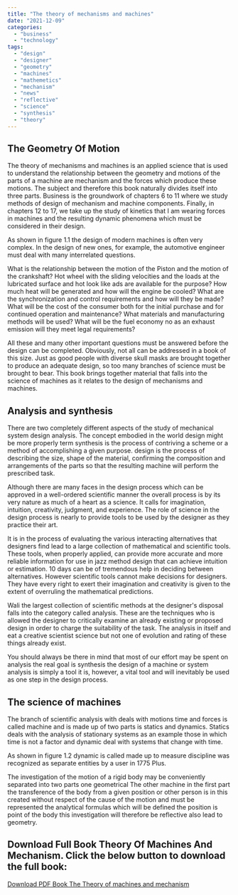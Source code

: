 ```yaml
---
title: "The theory of mechanisms and machines"
date: "2021-12-09"
categories: 
  - "business"
  - "technology"
tags: 
  - "design"
  - "designer"
  - "geometry"
  - "machines"
  - "mathemetics"
  - "mechanism"
  - "news"
  - "reflective"
  - "science"
  - "synthesis"
  - "theory"
---
```


## The **Geometry Of Motion**

The theory of mechanisms and machines is an applied science that is used to understand the relationship between the geometry and motions of the parts of a machine are mechanism and the forces which produce these motions. The subject and therefore this book naturally divides itself into three parts. Business is the groundwork of chapters 6 to 11 where we study methods of design of mechanism and machine components. Finally, in chapters 12 to 17, we take up the study of kinetics that I am wearing forces in machines and the resulting dynamic phenomena which must be considered in their design. 

As shown in figure 1.1 the design of modern machines is often very complex. In the design of new ones, for example, the automotive engineer must deal with many interrelated questions. 

What is the relationship between the motion of the Piston and the motion of the crankshaft? Hot wheel with the sliding velocities and the loads at the lubricated surface and hot look like ads are available for the purpose? How much heat will be generated and how will the engine be cooled? What are the synchronization and control requirements and how will they be made? What will be the cost of the consumer both for the initial purchase and for continued operation and maintenance? What materials and manufacturing methods will be used? What will be the fuel economy no as an exhaust emission will they meet legal requirements?

All these and many other important questions must be answered before the design can be completed. Obviously, not all can be addressed in a book of this size. Just as good people with diverse skull masks are brought together to produce an adequate design, so too many branches of science must be brought to bear. This book brings together material that falls into the science of machines as it relates to the design of mechanisms and machines. 

## **Analysis and synthesis**

There are two completely different aspects of the study of mechanical system design analysis. The concept embodied in the world design might be more properly term synthesis is the process of contriving a scheme or a method of accomplishing a given purpose. design is the process of describing the size, shape of the material, confirming the composition and arrangements of the parts so that the resulting machine will perform the prescribed task. 

Although there are many faces in the design process which can be approved in a well-ordered scientific manner the overall process is by its very nature as much of a heart as a science. It calls for imagination, intuition, creativity, judgment, and experience. The role of science in the design process is nearly to provide tools to be used by the designer as they practice their art. 

It is in the process of evaluating the various interacting alternatives that designers find lead to a large collection of mathematical and scientific tools. These tools, when properly applied, can provide more accurate and more reliable information for use in jazz method design that can achieve intuition or estimation. 10 days can be of tremendous help in deciding between alternatives. However scientific tools cannot make decisions for designers. They have every right to exert their imagination and creativity is given to the extent of overruling the mathematical predictions. 

Wali the largest collection of scientific methods at the designer's disposal falls into the category called analysis. These are the techniques who is allowed the designer to critically examine an already existing or proposed design in order to charge the suitability of the task. The analysis in itself and eat a creative scientist science but not one of evolution and rating of these things already exist. 

You should always be there in mind that most of our effort may be spent on analysis the real goal is synthesis the design of a machine or system analysis is simply a tool it is, however, a vital tool and will inevitably be used as one step in the design process. 

## **The science of machines**

The branch of scientific analysis with deals with motions time and forces is called machine and is made up of two parts is statics and dynamics. Statics deals with the analysis of stationary systems as an example those in which time is not a factor and dynamic deal with systems that change with time. 

As shown in figure 1.2 dynamic is called made up to measure discipline was recognized as separate entities by a user in 1775 Plus. 

The investigation of the motion of a rigid body may be conveniently separated into two parts one geometrical The other machine in the first part the transference of the body from a given position or other person is in this created without respect of the cause of the motion and must be represented the analytical formulas which will be defined the position is point of the body this investigation will therefore be reflective also lead to geometry.

## Download Full Book Theory Of Machines And Mechanism. Click the below button to download the full book:

[Download PDF Book The Theory of machines and mechanism](https://drive.google.com/file/d/0B3kRjoDG8NPuMXd2eTFTS2J1bzA/view?usp=sharing&resourcekey=0-0gpCCARTJ8QZJ7_N3gGFcQ)

